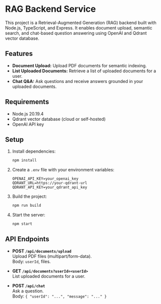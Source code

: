 # RAG Backend Service

This project is a Retrieval-Augmented Generation (RAG) backend built with Node.js, TypeScript, and Express. It enables document upload, semantic search, and chat-based question answering using OpenAI and Qdrant vector database.

## Features

- **Document Upload:** Upload PDF documents for semantic indexing.
- **List Uploaded Documents:** Retrieve a list of uploaded documents for a user.
- **Chat Q&A:** Ask questions and receive answers grounded in your uploaded documents.

## Requirements

- Node.js 20.19.4
- Qdrant vector database (cloud or self-hosted)
- OpenAI API key

## Setup

1. Install dependencies:
   ```sh
   npm install
   ```

2. Create a `.env` file with your environment variables:
   ```
   OPENAI_API_KEY=your_openai_key
   QDRANT_URL=https://your-qdrant-url
   QDRANT_API_KEY=your_qdrant_api_key
   ```

3. Build the project:
   ```sh
   npm run build
   ```

4. Start the server:
   ```sh
   npm start
   ```

## API Endpoints

- **POST `/api/documents/upload`**  
  Upload PDF files (multipart/form-data).  
  Body: `userId`, files.

- **GET `/api/documents?userId=<userId>`**  
  List uploaded documents for a user.

- **POST `/api/chat`**  
  Ask a question.  
  Body: `{ "userId": "...", "message": "..." }`

##